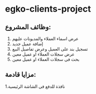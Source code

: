 # egko-clients-project

## وظائف المشروع:

1. عرض اسماء العملاء والمديونات عليهم
2. إضافة عميل جديد
3. تسجيل بند على العميل وعرض تفاصيل البيع
4. عرض سجلات العملاء او عميل معين
5. بحث فى سجلات العملاء او عميل معين

## مزايا قادمة:

1.نافذة للدفع فى الشاشة الرئيسية
